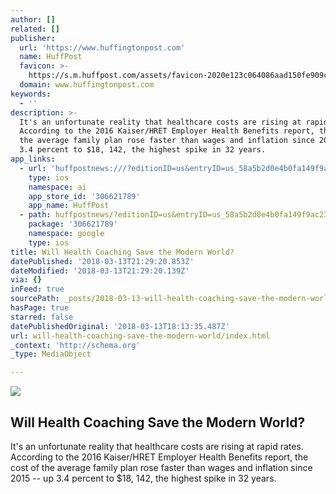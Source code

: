 ```yaml
---
author: []
related: []
publisher:
  url: 'https://www.huffingtonpost.com'
  name: HuffPost
  favicon: >-
    https://s.m.huffpost.com/assets/favicon-2020e123c064086aad150fe909c53771f862d7c76cd62f6146e81d533845fd7d.ico
  domain: www.huffingtonpost.com
keywords:
  - ''
description: >-
  It's an unfortunate reality that healthcare costs are rising at rapid rates.
  According to the 2016 Kaiser/HRET Employer Health Benefits report, the cost of
  the average family plan rose faster than wages and inflation since 2015 -- up
  3.4 percent to $18, 142, the highest spike in 32 years.
app_links:
  - url: 'huffpostnews:///?editionID=us&entryID=us_58a5b2d0e4b0fa149f9ac231'
    type: ios
    namespace: ai
    app_store_id: '306621789'
    app_name: HuffPost
  - path: huffpostnews/?editionID=us&entryID=us_58a5b2d0e4b0fa149f9ac231
    package: '306621789'
    namespace: google
    type: ios
title: Will Health Coaching Save the Modern World?
datePublished: '2018-03-13T21:29:20.853Z'
dateModified: '2018-03-13T21:29:20.139Z'
via: {}
inFeed: true
sourcePath: _posts/2018-03-13-will-health-coaching-save-the-modern-world.md
hasPage: true
starred: false
datePublishedOriginal: '2018-03-13T18:13:35.487Z'
url: will-health-coaching-save-the-modern-world/index.html
_context: 'http://schema.org'
_type: MediaObject

---
```

<article style=""><img src="https://img.huffingtonpost.com/asset/58a5c986290000fe16f26c8c.jpg?ops=1910_1000" /><h1>Will Health Coaching Save the Modern World?</h1><p>It's an unfortunate reality that healthcare costs are rising at rapid rates. According to the 2016 Kaiser/HRET Employer Health Benefits report, the cost of the average family plan rose faster than wages and inflation since 2015 -- up 3.4 percent to $18, 142, the highest spike in 32 years.</p></article>